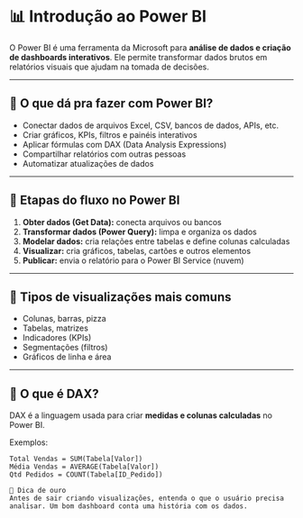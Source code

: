 # 📊 Introdução ao Power BI

O Power BI é uma ferramenta da Microsoft para **análise de dados e criação de dashboards interativos**. Ele permite transformar dados brutos em relatórios visuais que ajudam na tomada de decisões.

---

## 🔹 O que dá pra fazer com Power BI?

- Conectar dados de arquivos Excel, CSV, bancos de dados, APIs, etc.
- Criar gráficos, KPIs, filtros e painéis interativos
- Aplicar fórmulas com DAX (Data Analysis Expressions)
- Compartilhar relatórios com outras pessoas
- Automatizar atualizações de dados

---

## 🔹 Etapas do fluxo no Power BI

1. **Obter dados (Get Data):** conecta arquivos ou bancos
2. **Transformar dados (Power Query):** limpa e organiza os dados
3. **Modelar dados:** cria relações entre tabelas e define colunas calculadas
4. **Visualizar:** cria gráficos, tabelas, cartões e outros elementos
5. **Publicar:** envia o relatório para o Power BI Service (nuvem)

---

## 🔹 Tipos de visualizações mais comuns

- Colunas, barras, pizza
- Tabelas, matrizes
- Indicadores (KPIs)
- Segmentações (filtros)
- Gráficos de linha e área

---

## 🔹 O que é DAX?

DAX é a linguagem usada para criar **medidas e colunas calculadas** no Power BI.

Exemplos:
```dax
Total Vendas = SUM(Tabela[Valor])
Média Vendas = AVERAGE(Tabela[Valor])
Qtd Pedidos = COUNT(Tabela[ID_Pedido])

🧠 Dica de ouro
Antes de sair criando visualizações, entenda o que o usuário precisa analisar. Um bom dashboard conta uma história com os dados.
